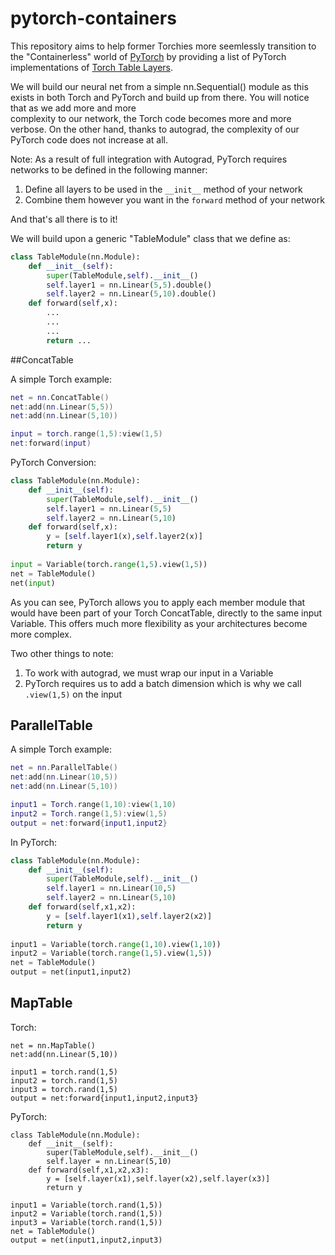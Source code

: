 # pytorch-containers

This repository aims to help former Torchies more seemlessly transition to the "Containerless" world of 
[PyTorch](https://github.com/pytorch/pytorch) 
by providing a list of PyTorch implementations of [Torch Table Layers](https://github.com/torch/nn/blob/master/doc/table.md).

We will build our neural net from a simple nn.Sequential() module as this exists in both 
Torch and PyTorch and build up from there.  You will notice that as we add more and more  
complexity to our network, the Torch code becomes more and more verbose.  On the other hand,
thanks to autograd, the complexity of our PyTorch code does not increase at all.  


Note: As a result of full integration with Autograd, PyTorch requires networks to be defined in the following manner:
1. Define all layers to be used in the `__init__` method of your network
2. Combine them however you want in the `forward` method of your network

And that's all there is to it!

We will build upon a generic "TableModule" class that we define as:
```Python
class TableModule(nn.Module):
    def __init__(self):
        super(TableModule,self).__init__()
        self.layer1 = nn.Linear(5,5).double()
        self.layer2 = nn.Linear(5,10).double()
    def forward(self,x):
        ...
        ...
        ...
        return ...
```

##ConcatTable

A simple Torch example:  
```Lua
net = nn.ConcatTable()
net:add(nn.Linear(5,5))
net:add(nn.Linear(5,10))

input = torch.range(1,5):view(1,5)
net:forward(input)
```

PyTorch Conversion: 
```Python
class TableModule(nn.Module):
    def __init__(self):
        super(TableModule,self).__init__()
        self.layer1 = nn.Linear(5,5)
        self.layer2 = nn.Linear(5,10)
    def forward(self,x):
        y = [self.layer1(x),self.layer2(x)]
        return y
        
input = Variable(torch.range(1,5).view(1,5))
net = TableModule()
net(input)
```
As you can see, PyTorch allows you to apply each member module that would have been
part of your Torch ConcatTable, directly to the same input Variable.  This offers much more 
flexibility as your architectures become more complex.

Two other things to note: 
1. To work with autograd, we must wrap our input in a Variable
2. PyTorch requires us to add a batch dimension which is why we call `.view(1,5)` on the input


## ParallelTable

A simple Torch example:
```Lua
net = nn.ParallelTable()
net:add(nn.Linear(10,5))
net:add(nn.Linear(5,10))

input1 = Torch.range(1,10):view(1,10)
input2 = Torch.range(1,5):view(1,5)
output = net:forward{input1,input2}
```

In PyTorch:
```Python
class TableModule(nn.Module):
    def __init__(self):
        super(TableModule,self).__init__()
        self.layer1 = nn.Linear(10,5)
        self.layer2 = nn.Linear(5,10)
    def forward(self,x1,x2):
        y = [self.layer1(x1),self.layer2(x2)]
        return y
        
input1 = Variable(torch.range(1,10).view(1,10))
input2 = Variable(torch.range(1,5).view(1,5))
net = TableModule()
output = net(input1,input2)
```

## MapTable

Torch:
```
net = nn.MapTable()
net:add(nn.Linear(5,10))

input1 = torch.rand(1,5)
input2 = torch.rand(1,5)
input3 = torch.rand(1,5)
output = net:forward{input1,input2,input3}
```

PyTorch:
```
class TableModule(nn.Module):
    def __init__(self):
        super(TableModule,self).__init__()
        self.layer = nn.Linear(5,10)
    def forward(self,x1,x2,x3):
        y = [self.layer(x1),self.layer(x2),self.layer(x3)]
        return y
        
input1 = Variable(torch.rand(1,5))
input2 = Variable(torch.rand(1,5))
input3 = Variable(torch.rand(1,5))
net = TableModule()
output = net(input1,input2,input3)
```







